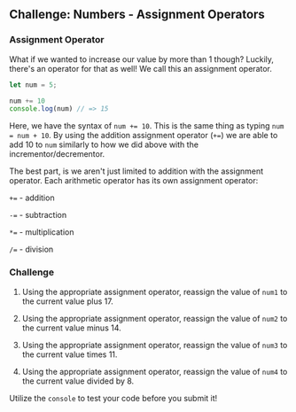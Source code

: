 ## Challenge: Numbers - Assignment Operators

### Assignment Operator

What if we wanted to increase our value by more than 1 though? Luckily, there's an operator for that as well! We call this an assignment operator.

```js
let num = 5;

num += 10
console.log(num) // => 15
```

Here, we have the syntax of `num += 10`. This is the same thing as typing `num = num + 10`. By using the addition assignment operator (`+=`) we are able to add 10 to `num` similarly to how we did above with the incrementor/decrementor.

The best part, is we aren't just limited to addition with the assignment operator. Each arithmetic operator has its own assignment operator:

`+=` - addition

`-=` - subtraction

`*=` - multiplication

`/=` - division

### Challenge

1. Using the appropriate assignment operator, reassign the value of `num1` to the current value plus 17.

2. Using the appropriate assignment operator, reassign the value of `num2` to the current value minus 14.

3. Using the appropriate assignment operator, reassign the value of `num3` to the current value times 11.

4. Using the appropriate assignment operator, reassign the value of `num4` to the current value divided by 8.

Utilize the `console` to test your code before you submit it!